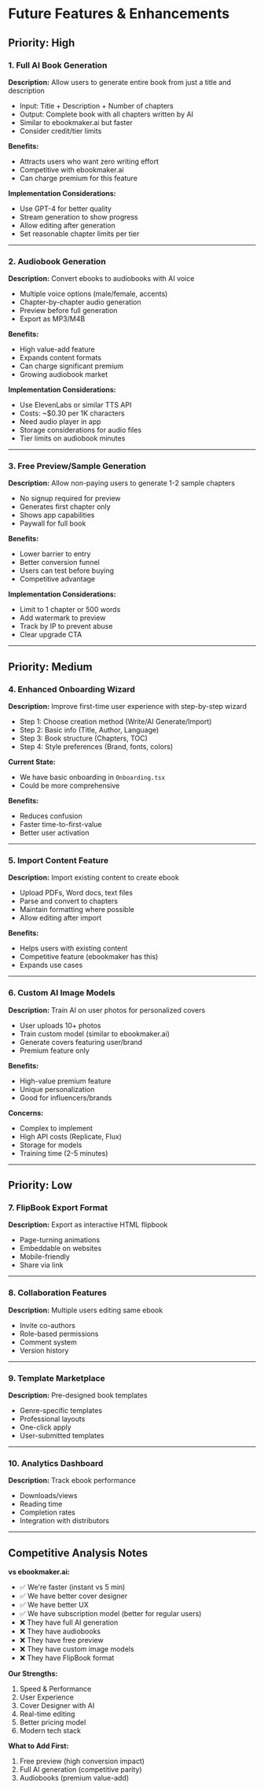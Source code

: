 # Future Features & Enhancements

## Priority: High

### 1. Full AI Book Generation
**Description:** Allow users to generate entire book from just a title and description
- Input: Title + Description + Number of chapters
- Output: Complete book with all chapters written by AI
- Similar to ebookmaker.ai but faster
- Consider credit/tier limits

**Benefits:**
- Attracts users who want zero writing effort
- Competitive with ebookmaker.ai
- Can charge premium for this feature

**Implementation Considerations:**
- Use GPT-4 for better quality
- Stream generation to show progress
- Allow editing after generation
- Set reasonable chapter limits per tier

---

### 2. Audiobook Generation
**Description:** Convert ebooks to audiobooks with AI voice
- Multiple voice options (male/female, accents)
- Chapter-by-chapter audio generation
- Preview before full generation
- Export as MP3/M4B

**Benefits:**
- High value-add feature
- Expands content formats
- Can charge significant premium
- Growing audiobook market

**Implementation Considerations:**
- Use ElevenLabs or similar TTS API
- Costs: ~$0.30 per 1K characters
- Need audio player in app
- Storage considerations for audio files
- Tier limits on audiobook minutes

---

### 3. Free Preview/Sample Generation
**Description:** Allow non-paying users to generate 1-2 sample chapters
- No signup required for preview
- Generates first chapter only
- Shows app capabilities
- Paywall for full book

**Benefits:**
- Lower barrier to entry
- Better conversion funnel
- Users can test before buying
- Competitive advantage

**Implementation Considerations:**
- Limit to 1 chapter or 500 words
- Add watermark to preview
- Track by IP to prevent abuse
- Clear upgrade CTA

---

## Priority: Medium

### 4. Enhanced Onboarding Wizard
**Description:** Improve first-time user experience with step-by-step wizard
- Step 1: Choose creation method (Write/AI Generate/Import)
- Step 2: Basic info (Title, Author, Language)
- Step 3: Book structure (Chapters, TOC)
- Step 4: Style preferences (Brand, fonts, colors)

**Current State:**
- We have basic onboarding in `Onboarding.tsx`
- Could be more comprehensive

**Benefits:**
- Reduces confusion
- Faster time-to-first-value
- Better user activation

---

### 5. Import Content Feature
**Description:** Import existing content to create ebook
- Upload PDFs, Word docs, text files
- Parse and convert to chapters
- Maintain formatting where possible
- Allow editing after import

**Benefits:**
- Helps users with existing content
- Competitive feature (ebookmaker has this)
- Expands use cases

---

### 6. Custom AI Image Models
**Description:** Train AI on user photos for personalized covers
- User uploads 10+ photos
- Train custom model (similar to ebookmaker.ai)
- Generate covers featuring user/brand
- Premium feature only

**Benefits:**
- High-value premium feature
- Unique personalization
- Good for influencers/brands

**Concerns:**
- Complex to implement
- High API costs (Replicate, Flux)
- Storage for models
- Training time (2-5 minutes)

---

## Priority: Low

### 7. FlipBook Export Format
**Description:** Export as interactive HTML flipbook
- Page-turning animations
- Embeddable on websites
- Mobile-friendly
- Share via link

---

### 8. Collaboration Features
**Description:** Multiple users editing same ebook
- Invite co-authors
- Role-based permissions
- Comment system
- Version history

---

### 9. Template Marketplace
**Description:** Pre-designed book templates
- Genre-specific templates
- Professional layouts
- One-click apply
- User-submitted templates

---

### 10. Analytics Dashboard
**Description:** Track ebook performance
- Downloads/views
- Reading time
- Completion rates
- Integration with distributors

---

## Competitive Analysis Notes

**vs ebookmaker.ai:**
- ✅ We're faster (instant vs 5 min)
- ✅ We have better cover designer
- ✅ We have better UX
- ✅ We have subscription model (better for regular users)
- ❌ They have full AI generation
- ❌ They have audiobooks
- ❌ They have free preview
- ❌ They have custom image models
- ❌ They have FlipBook format

**Our Strengths:**
1. Speed & Performance
2. User Experience
3. Cover Designer with AI
4. Real-time editing
5. Better pricing model
6. Modern tech stack

**What to Add First:**
1. Free preview (high conversion impact)
2. Full AI generation (competitive parity)
3. Audiobooks (premium value-add)
